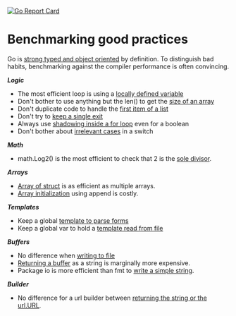 [![Go Report Card](https://goreportcard.com/badge/github.com/iwdgo/GoCompilerEfficiency)](https://goreportcard.com/report/github.com/iwdgo/GoCompilerEfficiency)

# Benchmarking good practices

Go is [strong typed and object oriented](./src/forloops/README.md) by definition.
To distinguish bad habits, benchmarking against the compiler performance is often convincing.

***Logic***
- The most efficient loop is using a [locally defined variable](./src/forloops/README.md)
- Don't bother to use anything but the len() to get the [size of an array](./src/lenarray/README.md)
- Don't duplicate code to handle the [first item of a list](./src/firstitem/README.md)
- Don't try to [keep a single exit](./src/singleexit/README.md)
- Always use [shadowing inside a for loop](./src/isvalid/README.md) even for a boolean
- Don't bother about [irrelevant cases](./src/switch/README.md) in a switch 

***Math***
- math.Log2() is the most efficient to check that 2 is the [sole divisor](./src/switch/README.md). 

***Arrays***
- [Array of struct](./src/arraysstruct/README.md) is as efficient as multiple arrays.
- [Array initialization](./src/arrayinit/README.md) using append is costly.

***Templates***
- Keep a global [template to parse forms](src/formparse/README.md)
- Keep a global var to hold a [template read from file](src/tmplfile/README.md)

***Buffers***
- No difference when [writing to file](src/tofile/README.md) 
- [Returning a buffer](src/returnbuffer/README.md) as a string is marginally more expensive.
- Package io is more efficient than fmt to [write a simple string](src/writestring/README.md).

***Builder***
- No difference for a url builder between [returning the string or the url.URL](src/urlbuilder/README.md).